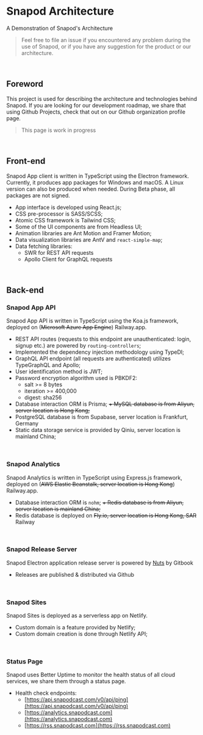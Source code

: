 # Snapod Architecture
A Demonstration of Snapod's Architecture

> Feel free to file an issue if you encountered any problem during the use of Snapod, or if you have any suggestion for the product or our architecture.

<br/>


## Foreword
This project is used for describing the architecture and technologies behind Snapod. If you are looking for our development roadmap, we share that using Github Projects, check that out on our Github organization profile page.

> This page is work in progress

<br/>

## Front-end
Snapod App client is written in TypeScript using the Electron framework. Currently, it produces app packages for Windows and macOS. A Linux version can also be produced when needed. During Beta phase, all packages are not signed.

+ App interface is developed using React.js;
+ CSS pre-processor is SASS/SCSS;
+ Atomic CSS framework is Tailwind CSS;
+ Some of the UI components are from Headless UI;
+ Animation libraries are Ant Motion and Framer Motion;
+ Data visualization libraries are AntV and `react-simple-map`;
+ Data fetching libraries:
  - SWR for REST API requests
  - Apollo Client for GraphQL requests

<br/>

## Back-end
### Snapod App API
Snapod App API is written in TypeScript using the Koa.js framework, deployed on (~~Microsoft Azure App Engine~~) Railway.app.
+ REST API routes (requests to this endpoint are unauthenticated: login, signup etc.) are powered by `routing-controllers`;
+ Implemented the dependency injection methodology using TypeDI;
+ GraphQL API endpoint (all requests are authenticated) utilizes TypeGraphQL and Apollo;
+ User identification method is JWT;
+ Password encryption algorithm used is PBKDF2:
  - salt >= 8 bytes
  - iteration >= 400,000
  - digest: sha256
+ Database interaction ORM is Prisma;
~~+ MySQL database is from Aliyun, server location is Hong Kong;~~
+ PostgreSQL database is from Supabase, server location is Frankfurt, Germany
+ Static data storage service is provided by Qiniu, server location is mainland China;

<br/>

### Snapod Analytics
Snapod Analytics is written in TypeScript using Express.js framework, deployed on (~~AWS Elastic Beanstalk, server location is Hong Kong~~) Railway.app.
+ Database interaction ORM is `nohm`;
~~+ Redis database is from Aliyun, server location is mainland China;~~
+ Redis database is deployed on ~~Fly.io, server location is Hong Kong, SAR~~ Railway

<br/>

### Snapod Release Server
Snapod Electron application release server is powered by [Nuts](https://github.com/GitbookIO/nuts) by Gitbook
+ Releases are published & distributed via Github

<br/>

### Snapod Sites
Snapod Sites is deployed as a serverless app on Netlify.
+ Custom domain is a feature provided by Netlify;
+ Custom domain creation is done through Netlify API;

<br/>

### Status Page
Snapod uses Better Uptime to monitor the health status of all cloud services, we share them through a status page.
+ Health check endpoints:
  - [https://api.snapodcast.com/v0/api/ping](https://api.snapodcast.com/v0/api/ping)
  - [https://analytics.snapodcast.com](https://analytics.snapodcast.com)
  - [https://rss.snapodcast.com](https://rss.snapodcast.com)
